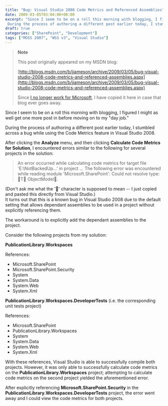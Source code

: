 ```yaml
---
title: "Bug: Visual Studio 2008 Code Metrics and Referenced Assemblies"
date: 2009-03-05T03:04:00+08:00
excerpt: "Since I seem to be on a roll this morning with blogging, I figured I might as well get one more post in before moving on to my \"day job.\" 
 During the process of authoring a different post earlier today, I stumbled across a bug while using the Code Metrics..."
draft: true
categories: ["SharePoint", "Development"]
tags: ["MOSS 2007", "WSS v3", "Visual Studio"]
---
```


> **Note**
> 
> This post originally appeared on my MSDN blog:  
>   
> 
> [http://blogs.msdn.com/b/jjameson/archive/2009/03/05/bug-visual-studio-2008-code-metrics-and-referenced-assemblies.aspx](http://blogs.msdn.com/b/jjameson/archive/2009/03/05/bug-visual-studio-2008-code-metrics-and-referenced-assemblies.aspx)
> 
> Since [I no longer work for Microsoft](/blog/jjameson/2011/09/02/last-day-with-microsoft), I have copied it here in case that blog ever goes away.


Since I seem to be on a roll this morning with blogging, I figured I might as well get one more post in before moving on to my "day job."

During the process of authoring a different post earlier today, I stumbled across a bug while using the Code Metrics feature in Visual Studio 2008.

After clicking the **Analyze** menu, and then clicking **Calculate Code Metrics for Solution**, I encountered errors similar to the following for several projects in the solution:


> An error occurred while calculating code metrics for target file 'E:\NotBackedUp\...' in project ... The following error was encountered while reading module 'Microsoft.SharePoint': Could not resolve type: T ObjectModel.

(Don't ask me what the '' character is supposed to mean -- I just copied and pasted this directly from Visual Studio.)  
It turns out that this is a known bug in Visual Studio 2008 due to the default setting that allows dependant assemblies to be used in a project without explicitly referencing them.

The workaround is to explicitly add the dependant assemblies to the project.

Consider the following projects from my solution:

**PublicationLibrary.Workspaces**

References:

- Microsoft.SharePoint
- Microsoft.SharePoint.Security
- System
- System.Data
- System.Web
- System.Xml


**PublicationLibrary.Workspaces.DeveloperTests** (i.e. the corresponding unit tests project)

References:

- Microsoft.SharePoint
- PublicationLibrary.Workspaces
- System
- System.Data
- System.Web
- System.Xml


With these references, Visual Studio is able to successfully compile both projects. However, it was only able to successfully calculate code metrics on the **PublicationLibrary.Workspaces** project; attempting to calculate code metrics on the second project yielded the aforementioned error.

After explicitly referencing **Microsoft.SharePoint.Security** in the **PublicationLibrary.Workspaces.DeveloperTests** project, the error went away and I could view the code metrics for both projects.

